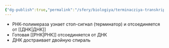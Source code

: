 ```yaml
---
{"dg-publish":true,"permalink":"/sfery/biologiya/terminacziya-transkripczii/","tags":["Общаябиология"]}
---
```


- РНК-полимераза узнает стоп-сигнал (терминатор) и отсоединяется от [[ДНК\|ДНК]]
- Готовая [[РНК\|РНК]] отсоединяется от ДНК
- ДНК достраивает двойную спираль